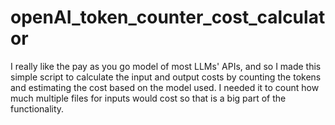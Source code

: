 # openAI_token_counter_cost_calculator
I really like the pay as you go model of most LLMs' APIs, and so I made this simple script to calculate the input and output costs by counting the tokens and estimating the cost based on the model used. I needed it to count how much multiple files for inputs would cost so that is a big part of the functionality.
